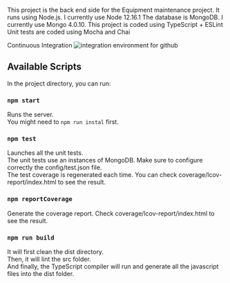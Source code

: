 This project is the back end side for the Equipment maintenance project.
It runs using Node.js. I currently use Node 12.16.1
The database is MongoDB. I currently use Mongo 4.0.10.
This project is coded using TypeScript + ESLint
Unit tests are coded using Mocha and Chai

Continuous Integration ![integration environment for github](https://github.com/PauloDevelo/enginemonitor.server/workflows/CI/badge.svg?branch=integration)

## Available Scripts

In the project directory, you can run:

### `npm start`

Runs the server.<br>
You might need to `npm run instal` first.

### `npm test`

Launches all the unit tests.<br>
The unit tests use an instances of MongoDB. Make sure to configure correctly the config/test.json file.<br>
The test coverage is regenerated each time. You can check coverage/lcov-report/index.html to see the result.<br>

### `npm reportCoverage`
Generate the coverage report. Check coverage/lcov-report/index.html to see the result.

### `npm run build`

It will first clean the dist directory.<br>
Then, it will lint the src folder.<br>
And finally, the TypeScript compiler will run and generate all the javascript files into the dist folder.<br>
